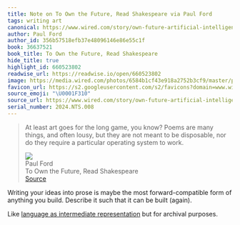 ```yaml
---
title: Note on To Own the Future, Read Shakespeare via Paul Ford
tags: writing art
canonical: https://www.wired.com/story/own-future-artificial-intelligence-read-shakespeare/
author: Paul Ford
author_id: 356b57518efb37e48096146e86e55c1f
book: 36637521
book_title: To Own the Future, Read Shakespeare
hide_title: true
highlight_id: 660523802
readwise_url: https://readwise.io/open/660523802
image: https://media.wired.com/photos/6584b1cf43e918a2752b3cf9/master/pass/WI100123_ST_Ford_01-site.jpg
favicon_url: https://s2.googleusercontent.com/s2/favicons?domain=www.wired.com
source_emoji: "\U0001F310"
source_url: https://www.wired.com/story/own-future-artificial-intelligence-read-shakespeare/#:~:text=At%20least%20art,system%20to%20work.
serial_number: 2024.NTS.008
---
```

> At least art goes for the long game, you know? Poems are many things, and often lousy, but they are not meant to be disposable, nor do they require a particular operating system to work.
> <div class="quoteback-footer"><div class="quoteback-avatar"><img class="mini-favicon" src="https://s2.googleusercontent.com/s2/favicons?domain=www.wired.com"></div><div class="quoteback-metadata"><div class="metadata-inner"><span style="display:none">FROM:</span><div aria-label="Paul Ford" class="quoteback-author"> Paul Ford</div><div aria-label="To Own the Future, Read Shakespeare" class="quoteback-title"> To Own the Future, Read Shakespeare</div></div></div><div class="quoteback-backlink"><a target="_blank" aria-label="go to the full text of this quotation" rel="noopener" href="https://www.wired.com/story/own-future-artificial-intelligence-read-shakespeare/#:~:text=At%20least%20art,system%20to%20work." class="quoteback-arrow"> Source</a></div></div>

Writing your ideas into prose is maybe the most forward-compatible form of anything you build. Describe it such that it can be built (again).

Like [language as intermediate representation](https://www.joshbeckman.org/notes/679542525) but for archival purposes.